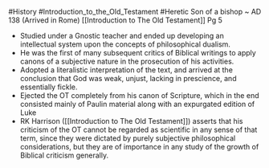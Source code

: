 #History #Introduction_to_the_Old_Testament #Heretic
Son of a bishop
~ AD 138 (Arrived in Rome)
[[Introduction to The Old Testament]] Pg 5

- Studied under a Gnostic teacher and ended up developing an intellectual system upon the concepts of philosophical dualism.
- He was the first of many subsequent critics of Biblical writings to apply canons of a subjective nature in the prosecution of his activities.
- Adopted a literalistic interpretation of the text, and arrived at the conclusion that God was weak, unjust, lacking in prescience, and essentially fickle.
- Ejected the OT completely from his canon of Scripture, which in the end consisted mainly of Paulin material along with an expurgated edition of Luke
- RK Harrison ([[Introduction to The Old Testament]]) asserts that his criticism of the OT cannot be regarded as scientific in any sense of that term, since they were dictated by purely subjective philosophical considerations, but they are of importance in any study of the growth of Biblical criticism generally.
  

